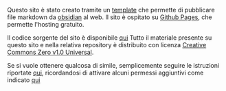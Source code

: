 Questo sito è stato creato tramite un [template](https://github.com/jobindjohn/obsidian-publish-mkdocs) che permette di pubblicare file markdown da [obsidian](https://obsidian.md) al web. Il sito è ospitato su [Github Pages](https://pages.github.com/), che permette l'hosting gratuito.

Il codice sorgente del sito è disponibile [qui](https://github.com/andreatitolo/gislab2023)
Tutto il materiale presente su questo sito e nella relativa repository è distribuito con licenza [Creative Commons Zero v1.0 Universal](https://creativecommons.org/publicdomain/zero/1.0/).

Se si vuole ottenere qualcosa di simile, semplicemente seguire le istruzioni riportate [qui](https://github.com/jobindjohn/obsidian-publish-mkdocs/blob/main/README.md), ricordandosi di attivare alcuni permessi aggiuntivi come indicato [qui](https://github.com/jobindjohn/obsidian-publish-mkdocs/issues/25)

